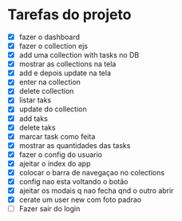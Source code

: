 # Tarefas do projeto

- [x] fazer o dashboard
- [x] fazer o collection ejs
- [x] add uma collection with tasks no DB
- [x] mostrar as collections na tela
- [x] add e depois update na tela
- [x] enter na collection
- [x] delete collection
- [x] listar taks
- [x] update do collection
- [x] add taks
- [x] delete taks
- [x] marcar task como feita
- [x] mostrar as quantidades das tasks
- [x] fazer o config do usuario
- [x] ajeitar o index do app
- [x] colocar o barra de navegaçao no colections
- [x] config nao esta voltando o botão
- [x] ajeitar os modais q nao fecha qnd o outro abrir
- [x] cerate um user new com foto padrao
- [ ] Fazer sair do login